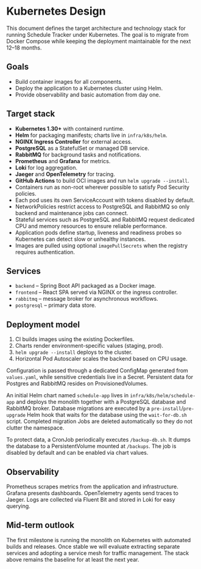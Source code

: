 # Kubernetes Design

This document defines the target architecture and technology stack for running
Schedule Tracker under Kubernetes. The goal is to migrate from Docker Compose
while keeping the deployment maintainable for the next 12–18 months.

## Goals

- Build container images for all components.
- Deploy the application to a Kubernetes cluster using Helm.
- Provide observability and basic automation from day one.

## Target stack

- **Kubernetes 1.30+** with containerd runtime.
- **Helm** for packaging manifests; charts live in `infra/k8s/helm`.
- **NGINX Ingress Controller** for external access.
- **PostgreSQL** as a StatefulSet or managed DB service.
- **RabbitMQ** for background tasks and notifications.
- **Prometheus** and **Grafana** for metrics.
- **Loki** for log aggregation.
- **Jaeger** and **OpenTelemetry** for tracing.
- **GitHub Actions** to build OCI images and run `helm upgrade --install`.
- Containers run as non-root wherever possible to satisfy Pod Security policies.
- Each pod uses its own ServiceAccount with tokens disabled by default.
- NetworkPolicies restrict access to PostgreSQL and RabbitMQ so only backend
  and maintenance jobs can connect.
- Stateful services such as PostgreSQL and RabbitMQ request dedicated CPU and
  memory resources to ensure reliable performance.
- Application pods define startup, liveness and readiness probes so
  Kubernetes can detect slow or unhealthy instances.
- Images are pulled using optional `imagePullSecrets` when the registry
  requires authentication.

## Services

- `backend` &ndash; Spring Boot API packaged as a Docker image.
- `frontend` &ndash; React SPA served via NGINX or the ingress controller.
- `rabbitmq` &ndash; message broker for asynchronous workflows.
- `postgresql` &ndash; primary data store.

## Deployment model

1. CI builds images using the existing Dockerfiles.
2. Charts render environment-specific values (staging, prod).
3. `helm upgrade --install` deploys to the cluster.
4. Horizontal Pod Autoscaler scales the backend based on CPU usage.

Configuration is passed through a dedicated ConfigMap generated from
`values.yaml`, while sensitive credentials live in a Secret. Persistent data
for Postgres and RabbitMQ resides on ProvisionedVolumes.

An initial Helm chart named `schedule-app` lives in
`infra/k8s/helm/schedule-app` and deploys the monolith together with a
PostgreSQL database and RabbitMQ broker. Database migrations are executed by a
`pre-install`/`pre-upgrade` Helm hook that waits for the database using the
`wait-for-db.sh` script. Completed migration Jobs are deleted automatically so
they do not clutter the namespace.

To protect data, a CronJob periodically executes `/backup-db.sh`. It dumps the
database to a PersistentVolume mounted at `/backups`. The job is disabled by
default and can be enabled via chart values.

## Observability

Prometheus scrapes metrics from the application and infrastructure. Grafana
presents dashboards. OpenTelemetry agents send traces to Jaeger. Logs are
collected via Fluent Bit and stored in Loki for easy querying.

## Mid‑term outlook

The first milestone is running the monolith on Kubernetes with automated
builds and releases. Once stable we will evaluate extracting separate services
and adopting a service mesh for traffic management. The stack above remains the
baseline for at least the next year.
